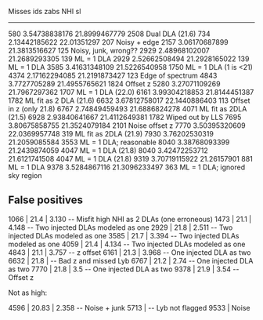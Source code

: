 Misses
ids       zabs          NHI       sl
---- ------------- ------------- ----
 580 3.54738838176 21.8999467779 2508  Dual DLA (21.6)
 734 2.13442185622   22.01351297  207  Noisy + edge
2157 3.06170687899 21.3813516627  125  Noisy, junk, wrong??
2929 2.48968102007 21.2689293305  139  ML = 1 DLA
2929 2.52662508494 21.2928165022  139  ML = 1 DLA
3585 3.41631348109 21.5226540958 1750  ML = 1 DLA (1 is <21)
4374 2.17162294085 21.2191873427  123  Edge of spectrum
4843  3.7727705289 21.4955765621 1824  Offset z
5280 3.27071109269 21.7967297362 1707  ML = 1 DLA (22.0)
6161 3.99304218853 21.8144451387 1782  ML fit as 2 DLA (21.6)
6632 3.67812758017 22.1440886403  113  Offset in z (only 21.8)
6767 2.74849459493 21.6886824278 4071  ML fit as 2DLA (21.5)
6928 2.93840641667 21.4112649381 1782  Wiped out by LLS
7695 3.80675858755 21.3524079184 2101  Noise offset z
7770 3.50395320609 22.0369957748  319  ML fit as 2DLA (21.9)
7930 3.76202530319 21.2059085584 3553  ML = 1 DLA; reasonable
8040 3.38768093399 21.2439874059 4047  ML = 1 DLA (21.8)
8040 3.42472253712 21.6121741508 4047  ML = 1 DLA (21.8)
9319 3.70719115922   21.26157901  881  ML = 1 DLA
9378  3.5284867116 21.3096233497  363  ML = 1 DLA; ignored sky region

False positives
---------------
1066 | 21.4 | 3.130  -- Misfit high NHI as 2 DLAs (one erroneous)
1473 | 21.1 | 4.148  -- Two injected DLAs modeled as one
2929 | 21.8 | 2.511  -- Two injected DLAs modeled as one
3585 | 21.7 | 3.394  -- Two injected DLAs modeled as one
4059 | 21.4 | 4.134  -- Two injected DLAs modeled as one
4843 | 21.1 | 3.757  -- z offset
6161 | 21.3 | 3.968  -- One injected DLA as two
6632 | 21.8 |        -- Bad z and missed Lyb
6767 | 21.2 | 2.74   -- One injected DLA as two
7770 | 21.8 | 3.5    -- One injected DLA as two
9378 | 21.9 | 3.54   -- Offset z

Not as high:

4596 | 20.83 | 2.358  -- Noise + junk
5713 |                -- Lyb not flagged
9533 |                   Noise
